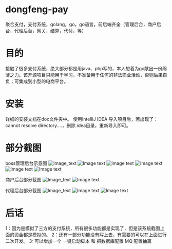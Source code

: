 # dongfeng-pay
聚合支付，支付系统，golang，go，go语言，前后端齐全（管理后台，商户后台，代理后台，网关，结算，代付，等）
# 目的
接触了很多支付系统，绝大部分都是用java、php写的，本人想着为go献出一份绵薄之力。该开源项目只能用于学习，不准备用于任何的非法商业活动，否则后果自负；可集成到小型的电商平台。
# 安装
详细的安装文档在doc文件夹中。
使用IntelliJ IDEA 导入项目后，若出现了：cannot resolve directory....，删除.idea目录，重新导入即可。
# 部分截图
boss管理后台示意图
![Image_text](http://139.196.82.110/doc/boss1.png)
![Image text](http://139.196.82.110/doc/boss2.png)
![Image text](http://139.196.82.110/doc/boss3.png)
![Image text](http://139.196.82.110/doc/boss4.png)
![Image text](http://139.196.82.110/doc/boss5.png)
![Image text](http://139.196.82.110/doc/boss6.png)

商户后台部分截图
![Image_text](http://139.196.82.110/doc/merchant1.png)
![Image text](http://139.196.82.110/doc/merchant2.png)

代理后台部分截图
![Image_text](http://139.196.82.110/doc/agent1.png)
![Image text](http://139.196.82.110/doc/agent2.png)
![Image text](http://139.196.82.110/doc/agent3.png)

# 后话
1：因为是模拟了三方的支付系统，所有很多功能都是实现了，但是该系统截图上面的资金都是模拟的。
2：还有一部分功能没有写上去，有需要的可以在上面进行二次开发。
3: 可以增加一个 一键启动脚本 和 把数据库配置 MQ 配置抽离
